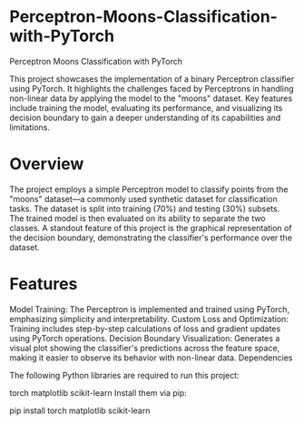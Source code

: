# Perceptron-Moons-Classification-with-PyTorch
Perceptron Moons Classification with PyTorch

This project showcases the implementation of a binary Perceptron classifier using PyTorch. It highlights the challenges faced by Perceptrons in handling non-linear data by applying the model to the "moons" dataset. Key features include training the model, evaluating its performance, and visualizing its decision boundary to gain a deeper understanding of its capabilities and limitations.

# Overview

The project employs a simple Perceptron model to classify points from the "moons" dataset—a commonly used synthetic dataset for classification tasks. The dataset is split into training (70%) and testing (30%) subsets. The trained model is then evaluated on its ability to separate the two classes. A standout feature of this project is the graphical representation of the decision boundary, demonstrating the classifier's performance over the dataset.

# Features

Model Training: The Perceptron is implemented and trained using PyTorch, emphasizing simplicity and interpretability.
Custom Loss and Optimization: Training includes step-by-step calculations of loss and gradient updates using PyTorch operations.
Decision Boundary Visualization: Generates a visual plot showing the classifier's predictions across the feature space, making it easier to observe its behavior with non-linear data.
Dependencies

The following Python libraries are required to run this project:

torch
matplotlib
scikit-learn
Install them via pip:

pip install torch matplotlib scikit-learn
